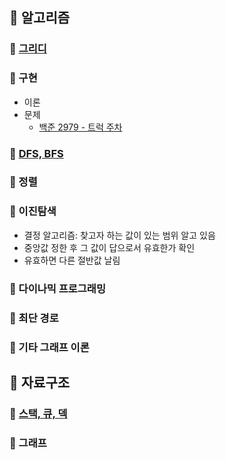 ## 📌 알고리즘
### 📑 [그리디](https://github.com/hufs71/code-study/blob/master/python/01%20Greedy%20Algorithm/README.md)
### 📑 구현
* 이론
* 문제
  * [백준 2979 - 트럭 주차](https://github.com/hufs71/code-study/tree/master/python/02%20%EA%B5%AC%ED%98%84)
### 📑 [DFS, BFS](https://github.com/hufs71/code-study/blob/master/python/03%20DFS%2C%20BFS/readme.md)
### 📑 정렬
### 📑 이진탐색
- 결정 알고리즘: 찾고자 하는 값이 있는 범위 알고 있음
- 중앙값 정한 후 그 값이 답으로서 유효한가 확인
- 유효하면 다른 절반값 날림
### 📑 다이나믹 프로그래밍
### 📑 최단 경로
### 📑 기타 그래프 이론

## 📌 자료구조
### 📑 [스택, 큐, 덱](https://github.com/hufs71/code-study/blob/master/python/%EC%9E%90%EB%A3%8C%EA%B5%AC%EC%A1%B0/README.md)
### 📑 그래프
